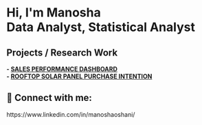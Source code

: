 <h1>Hi, I'm Manosha <br/>Data Analyst, Statistical Analyst </h1>

<h2>Projects / Research Work</h2>

<b>- [SALES PERFORMANCE DASHBOARD](https://github.com/ManoshaSumathiratna/SalesPerformanceDashboard)</b>
<br/>
<b>- [ROOFTOP SOLAR PANEL PURCHASE INTENTION](https://github.com/ManoshaSumathiratna/RooftopSolarPurchaseIntention)</b>

<h2> 🤳 Connect with me:</h2>
https://www.linkedin.com/in/manoshaoshani/
